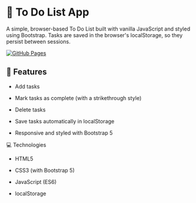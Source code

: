 # 📝 To Do List App
A simple, browser-based To Do List built with vanilla JavaScript and styled using Bootstrap. Tasks are saved in the browser's localStorage, so they persist between sessions.

[![GitHub Pages](https://img.shields.io/badge/View%20Live%20Demo-GitHub%20Pages-blue?logo=github)](https://obersan6.github.io/todos-js/)


## 🚀 Features

* Add tasks
 
* Mark tasks as complete (with a strikethrough style)
 
* Delete tasks
 
* Save tasks automatically in localStorage

* Responsive and styled with Bootstrap 5

💻 Technologies
* HTML5

* CSS3 (with Bootstrap 5)

* JavaScript (ES6)

* localStorage

